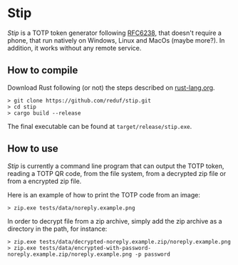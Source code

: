# Stip

*Stip* is a TOTP token generator following [RFC6238](https://www.rfc-editor.org/rfc/rfc6238), that doesn't require a phone, that run natively on Windows, Linux and MacOs (maybe more?). In addition, it works without any remote service.

## How to compile

Download Rust following (or not) the steps described on [rust-lang.org](https://www.rust-lang.org/tools/install).

```
> git clone https://github.com/reduf/stip.git
> cd stip
> cargo build --release
```

The final executable can be found at `target/release/stip.exe`.

## How to use

*Stip* is currently a command line program that can output the TOTP token, reading a TOTP QR code, from the file system, from a decrypted zip file or from a encrypted zip file.

Here is an example of how to print the TOTP code from an image:

```
> zip.exe tests/data/noreply.example.png
```

In order to decrypt file from a zip archive, simply add the zip archive as a directory in the path, for instance:
```
> zip.exe tests/data/decrypted-noreply.example.zip/noreply.example.png
> zip.exe tests/data/encrypted-with-password-noreply.example.zip/noreply.example.png -p password
```

